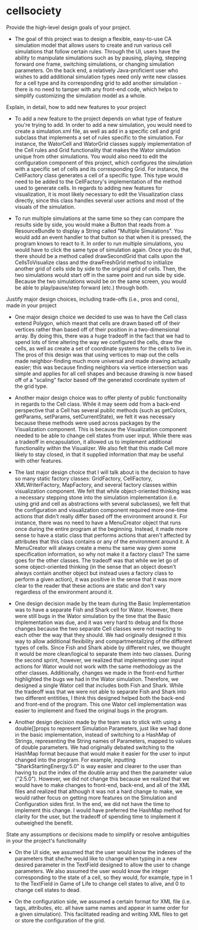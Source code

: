 # cellsociety 

Provide the high-level design goals of your project.

* The goal of this project was to design a flexible, easy-to-use CA simulation model that allows users to create and run various cell simulations that follow certain rules. Through the UI, users have the ability to manipulate simulations such as by pausing, playing, stepping forward one frame, switching simulations, or changing simulation parameters. On the back end, a relatively Java-proficient user who wishes to add additional simulation types need only write new classes for a cell type and its corresponding grid to add another simulation - there is no need to tamper with any front-end code, which helps to simplify customizing the simulation model as a whole.


Explain, in detail, how to add new features to your project

* To add a new feature to the project depends on what type of feature you're trying to add. In order to add a new simulation, you would need to create a simulation.xml file, as well as add in a specific cell and grid subclass that implements a set of rules specific to the simulation. For instance, the WatorCell and WatorGrid classes supply implementation of the Cell rules and Grid functionality that makes the Wator simulation unique from other simulations. You would also need to edit the configuration component of this project, which configures the simulation with a specific set of cells and its corresponding Grid. For instance, the CellFactory class generates a cell of a specific type. This type would need to be added to the CellFactory's implementation of the method used to generate cells. In regards to adding new features for visualization, it is most likely necessary to edit the Visualization class directly, since this class handles several user actions and most of the visuals of the simulation.

* To run multiple simulations at the same time so they can compare the results side by side, you would make a Button that reads from a ResourceBundle
  to display a String called "Multiple Simulations". You would add an event handler to that button so that when it is pressed, the program knows to react
  to it. In order to run multiple simulations, you would have to click the same type of simulation again. Once you do that, there should be a method
  called drawSecondGrid that calls upon the CellsToVisualize class and the drawFreshGrid method to initialize another grid of cells side by side to the 
  original grid of cells. Then, the two simulations would start off in the same point and run side by side. Because the two simulations would be on the same
  screen, you would be able to play/pause/step forward (etc.) through both. 





Justify major design choices, including trade-offs (i.e., pros and cons), made in your project

* One major design choice we decided to use was to have the Cell class extend Polygon, which meant that cells are drawn based off of their vertices rather than based off of their position in a two-dimensional array. By doing this, there was a huge tradeoff in the fact that we had to spend lots of time altering the way we configured the cells, draw the cells, as well as create a set of coordinate systems for the cells to live in. The pros of this design was that using vertices to map out the cells made neighbor-finding much more universal and made drawing actually easier; this was because finding neighbors via vertice intersection was simple and applies for all cell shapes and because drawing is now based off of a "scaling" factor based off the generated coordinate system of the grid type.
 
* Another major design choice was to offer plenty of public functionality in regards to the Cell class. While it may seem odd from a back-end perspective that a Cell has several public methods (such as getColors, getParams, setParams, setCurrentState), we felt it was necessary because these methods were used across packages by the Visualization component. This is because the Visualization component needed to be able to change cell states from user input. While there was a tradeoff in encapsulation, it allowed us to implement additional functionality within the Visualizer. We also felt that this made Cell more likely to stay closed, in that it supplied information that may be useful with other features.
 
* The last major design choice that I will talk about is the decision to have so many static factory classes: GridFactory, CellFactory, XMLWriterFactory, MapFactory, and several factory classes within visualization component. We felt that while object-oriented thinking was a necessary stepping stone into the simulation implementation (i.e. using grid and cell as abstractions with several subclasses), we felt that the configuration and visualization component required more one-time actions that didn't really differ based off the environment around it. For instance, there was no need to have a MenuCreator object that runs once during the entire program at the beginning. Instead, it made more sense to have a static class that performs actions that aren't affected by attributes that this class contains or any of the environment around it. A MenuCreator will always create a menu the same way given some specification information, so why not make it a factory class? The same goes for the other classes. The tradeoff was that while we let go of some object-oriented thinking (in the sense that an object doesn't always contain another object but instead uses a factory class to perform a given action), it was positive in the sense that it was more clear to the reader that these actions are static and don't vary regardless of the environment around it.

* One design decision made by the team during the Basic Implementation was to have a separate Fish and Shark cell for Wator. However, there were still bugs in
  the Wator simulation by the time that the Basic Implementation was due, and it was very hard to debug and fix those changes because the two separate Cell
  classes were not reacting to each other the way that they should. We had originally designed it this way to allow additional flexibility and compartmentalizing
  of the different types of cells. Since Fish and Shark abide by different rules, we thought it would be more clean/logical to separate them into two classes.
  During the second sprint, however, we realized that implementing user input actions for Wator would not work with the same methodology as the other classes.
  Additionally, changes we made in the front-end further highlighted the bugs we had in the Wator simulation. Therefore, we designed a single Wator cell that
  includes both Fish and Shark. While the tradeoff was that we were not able to separate Fish and Shark into two different entitities, I think this designed helped
  both the back-end and front-end of the program. This one Wator cell implementation was easier to implement and fixed the original bugs in the program.

* Another design decision made by the team was to stick with using a double[]props to represent Simulation Parameters, just like we had done in the basic
  implementation, instead of switching to a HashMap of Strings, representing the String names of Parameters, mapped to values of double parameters. We had 
  originally debated switching to the HashMap format because that would make it easier for the user to input changed into the program. For example, inputting
  "SharkStartingEnergy:5.0" is way easier and clearer to the user than having to put the index of the double array and then the parameter value ("2:5.0"). However, 
  we did not change this because we realized that we would have to make changes to front-end, back-end, and all of the XML files and realized that although
  it was not a hard change to make, we would rather focus on getting more features on the Simulation and Configuration sides first. In the end, we did not
  have the time to implement this change. I would have preferred the HashMap method for clarity for the user, but the tradeoff of spending time to implement it
  outweighed the benefit.



State any assumptions or decisions made to simplify or resolve ambiguities in your the project's functionality

* On the UI side, we assumed that the user would know the indexes of the parameters that she/he would like to change when typing in a new desired parameter
  in the TextField designed to allow the user to change parameters. We also assumed the user would know the integer corresponding to the state of a cell, so they
  would, for example, type in 1 to the TextField in Game of Life to change cell states to alive, and 0 to change cell states to dead.
  
* On the configuration side, we assumed a certain format for XML file (i.e. tags, attributes, etc. all have same names and appear in same order for a given simulation). This facilitated reading and writing XML files to get or store the configuration of the grid.


